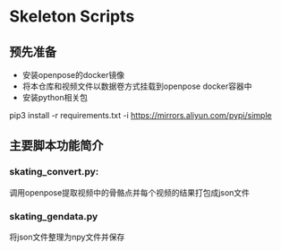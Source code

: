 # Skeleton Scripts

## 预先准备

* 安装openpose的docker镜像
* 将本仓库和视频文件以数据卷方式挂载到openpose docker容器中
* 安装python相关包

pip3 install -r requirements.txt -i https://mirrors.aliyun.com/pypi/simple


## 主要脚本功能简介

### skating_convert.py:

调用openpose提取视频中的骨骼点并每个视频的结果打包成json文件

### skating_gendata.py

将json文件整理为npy文件并保存